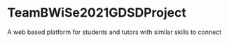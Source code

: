 # TeamBWiSe2021GDSDProject
A web based platform for students and tutors with similar skills to connect
